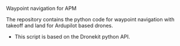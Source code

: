 Waypoint navigation for APM 

The repository contains the python code for waypoint navigation with takeoff and land for Ardupilot based drones.

* This script is based on the Dronekit python API.


